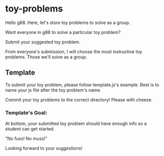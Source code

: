 # toy-problems

Hello g88.  Here, let's store toy problems to solve as a group.  

Want everyone in g88 to solve a particular toy problem?

Submit your suggested toy problem.

From everyone's submission, I will choose the most instructive toy problems.  Those we'll solve as a group.

## Template
To submit your toy problem, please follow template.js's example.  Best is to name your js file after the toy problem's name.

Commit your toy problems to the correct directory!  Please with cheese.

### Template's Goal:
At bottom, your submitted toy problem should have enough info so a student can get started.

"No fuss!  No muss!"

Looking forward to your suggestions!
